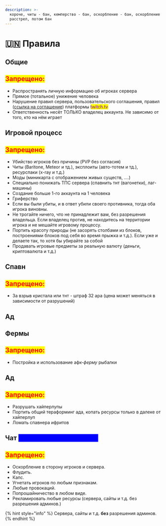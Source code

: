 ```yaml
---
description: >-
  короче, читы - бан, кемперство - бан, оскорбление - бан, оскорбление МЕЛАРНА -
  расстрел, потом бан
---
```


# 🇺🇳 Правила

## Общие&#x20;

## <mark style="color:red;">Запрещено:</mark>

* Распространять личную информацию об игроках сервера
* Прямое (тотальное) унижение человека
* Нарушение правил сервера, пользовательского соглашения, правил ([ссылка на соглашение](https://www.twitch.tv/p/en/legal/terms-of-service/)) платформы <mark style="color:purple;">twitch.tv</mark>
* Ответственность несёт ТОЛЬКО владелец аккаунта. Не зависимо от того, кто на нём играет

## Игровой процесс

## <mark style="color:red;">Запрещено:</mark>

* Убийство игроков без причины (PVP без согласия)
* Читы (Baritone, Meteor и тд.), эксплоиты (авто-тотем и тд.), ресурспаки (x-ray и т.д.)
* Моды (миникарта с отображением живых существ, ....)
* Специально понижать ТПС сервера (спавнить тнт (вагонетки), лаг-машины)
* Создание больше 1-го аккаунта на 1 человека
* Гриферство
* Если вы были убиты, и в ответ убили своего противника, тогда оба игрока виновны.
* Не трогайте ничего, что не принадлежит вам, без разрешения владельца. Если владелец против, не находитесь на территории игрока и не мешайте игровому процессу.
* Портить красоту природы (не засорять столбами из блоков, построениями блоков под себя во время прыжка и т.д.). Если уже и делаете так, то хотя бы убирайте за собой
* Продавать игровые предметы за реальную валюту (деньги, криптовалюта и т.д.)

## **Спавн**

## <mark style="color:red;">Запрещено:</mark>

* За взрыв кристала или тнт - штраф 32 ара (цена может меняться в зависимости от разрушений)

## Ад

## Фермы

## <mark style="color:red;">Запрещено:</mark>

* Постройка и использование aфк-_ферму_ рыбалки

## Ад

## <mark style="color:red;">Запрещено:</mark>

* Разрушать хайперлупы
* Портить общий тераформинг ада, копать ресурсы только в далеке от хайперлуп
* Ломать спавнера ифритов

## Чат  <mark style="color:blue;background-color:blue;">(дискорд + игровой чат)</mark>

## <mark style="color:red;">Запрещено:</mark>

* Оскорбление в сторону игроков и сервера.
* Флудить.
* Капс.
* Угнетать игроков по любым признакам.
* Любые провокаций.
* Попрошайничество в любом виде.
* Рекламировать любые ресурсы (сервера, сайты и т.д. без разрешения админов.)



{% hint style="info" %}
Сервера, сайты и т.д. **без** разрешения админов.
{% endhint %}
